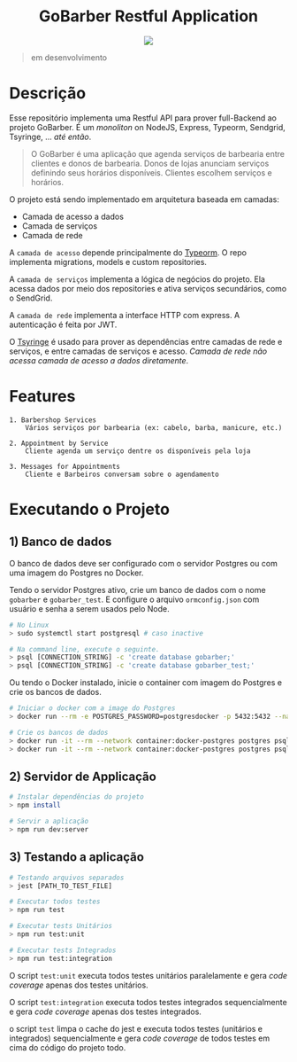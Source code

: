 <html>
<h1 align="center">GoBarber Restful Application</h1>
<p align="center" >

<img src="https://img.shields.io/badge/language-javascript-blue.svg" />


</p>
</html>

> em desenvolvimento

# Descrição

Esse repositório implementa uma Restful API para prover full-Backend ao projeto GoBarber. É um *monoliton* on NodeJS, Express, Typeorm, Sendgrid, Tsyringe, ... *até então*.


> O GoBarber é uma aplicação que agenda serviços de barbearia entre clientes e donos de barbearia. Donos de lojas anunciam serviços definindo seus horários disponíveis. Clientes escolhem serviços e horários.

O projeto está sendo implementado em arquitetura baseada em camadas:

   - Camada de acesso a dados
   - Camada de serviços
   - Camada de rede

A `camada de acesso` depende principalmente do [Typeorm](https://typeorm.io). O repo implementa migrations, models e custom repositories.

A `camada de serviços` implementa a lógica de negócios do projeto. Ela acessa dados por meio dos repositories e ativa serviços secundários, como o SendGrid.

A `camada de rede` implementa a interface HTTP com express. A autenticação é feita por JWT.

O [Tsyringe](https://github.com/microsoft/tsyringe) é usado para prover as dependências entre camadas de rede e serviços, e entre camadas de serviços e acesso. *Camada de rede não acessa camada de acesso a dados diretamente*.

# Features

    1. Barbershop Services
        Vários serviços por barbearia (ex: cabelo, barba, manicure, etc.)

    2. Appointment by Service
        Cliente agenda um serviço dentre os disponíveis pela loja

    3. Messages for Appointments
        Cliente e Barbeiros conversam sobre o agendamento


# Executando o Projeto

## 1) Banco de dados

O banco de dados deve ser configurado com o servidor Postgres ou com uma imagem do Postgres no Docker.

Tendo o servidor Postgres ativo, crie um banco de dados com o nome `gobarber` e `gobarber_test`. E configure o arquivo `ormconfig.json` com usuário e senha a serem usados pelo Node.

```bash
# No Linux
> sudo systemctl start postgresql # caso inactive

# Na command line, execute o seguinte.
> psql [CONNECTION_STRING] -c 'create database gobarber;'
> psql [CONNECTION_STRING] -c 'create database gobarber_test;'
```

Ou tendo o Docker instalado, inicie o container com imagem do Postgres e crie os bancos de dados.

```bash
# Iniciar o docker com a image do Postgres
> docker run --rm -e POSTGRES_PASSWORD=postgresdocker -p 5432:5432 --name docker-postgres -d postgres

# Crie os bancos de dados
> docker run -it --rm --network container:docker-postgres postgres psql -h localhost -U postgres -c 'create database gobarber;'
> docker run -it --rm --network container:docker-postgres postgres psql -h localhost -U postgres -c 'create database gobarber_test;'
```

## 2) Servidor de Applicação

```bash
# Instalar dependências do projeto
> npm install

# Servir a aplicação
> npm run dev:server
```

## 3) Testando a aplicação

```bash
# Testando arquivos separados
> jest [PATH_TO_TEST_FILE]

# Executar todos testes
> npm run test

# Executar tests Unitários
> npm run test:unit

# Executar tests Integrados
> npm run test:integration
```

O script `test:unit` executa todos testes unitários paralelamente e gera *code coverage* apenas dos testes unitários.

O script `test:integration` executa todos testes integrados sequencialmente e gera *code coverage* apenas dos testes integrados.

o script `test` limpa o cache do jest e executa todos testes (unitários e integrados) sequencialmente e gera *code coverage* de todos testes em cima do código do projeto todo.
